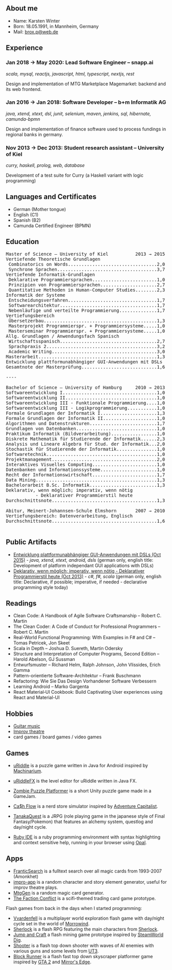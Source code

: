 ## About me

- Name: Karsten Winter
- Born:	18.05.1991, in Mannheim, Germany
- Mail:	[brox.p@web.de](mailto:brox.p@web.de)

## Experience

### Jan 2018 → May 2020: Lead Software Engineer – snapp.ai 		 		
*scala, mysql, reactjs, javascript, html, typescript, nextjs, rest*

Design and implementation of MTG Marketplace Magemarket: backend and its web frontend.

### Jan 2016 → Jan 2018: Software Developer – b+m Informatik AG
*java, xtend, xtext, dsl, junit, selenium, maven, jenkins, sql, hibernate, camunda-bpmn*

Design and implementation of finance software used to process fundings in regional banks in germany.

### Nov 2013 → Dec 2013: Student research assistant – University of Kiel
*curry, haskell, prolog, web, database*

Development of a test suite for Curry (a Haskell variant with logic programming)

## Languages and Certificates

- German (Mother tongue)
- English (C1)
- Spanish (B2)
- Camunda Certified Engineer (BPMN)

## Education

<pre>
Master of Science – University of Kiel          2013 → 2015
Vertiefende Theoretische Grundlagen
 Combinatorics on Words.................................2,0
 Synchrone Sprachen.....................................3,7
Vertiefende Informatik-Grundlagen
 Deklarative Programmiersprachen........................1,0
 Prinzipien von Programmiersprachen.....................2,7
 Quantitative Methoden in Human-Computer Studies........2,3
Informatik der Systeme
 Entscheidungsverfahren.................................1,7
 Softwarearchitektur....................................1,7
 Nebenläufige und verteilte Programmierung..............1,7
Vertiefungsbereich
 Übersetzerbau..........................................1,3
 Masterprojekt Programmierspr. + Programmiersysteme.....1,0
 Masterseminar Programmierspr. + Programmiersysteme.....1,0
Allg. Grundlagen / Anwendungsfach Spanisch
 Wirtschaftsspanisch....................................2,7
 Sprachpraxis 2.........................................3,2
 Academic Writing.......................................3,0
Masterarbeit............................................1,3
Entwicklung plattformunabhängiger GUI-Anwendungen mit DSLs
Gesamtnote der Masterprüfung............................1,6

----

Bachelor of Science – University of Hamburg     2010 → 2013
Softwareentwicklung I...................................1,0
Softwareentwicklung II..................................1,0
Softwareentwicklung III - Funktionale Programmierung....1,0
Softwareentwicklung III - Logikprogrammierung...........1,0
Formale Grundlagen der Informatik I.....................1,3
Formale Grundlagen der Informatik II....................1,0
Algorithmen und Datenstrukturen.........................1,7
Grundlagen von Datenbanken..............................1,0
Praktikum Informatik (Bildverarbeitung).................1,0
Diskrete Mathematik für Studierende der Informatik......2,3
Analysis und Lineare Algebra für Stud. der Informatik...2,0
Stochastik für Studierende der Informatik...............1,0
Softwaretechnik.........................................1,0
Projektmanagement.......................................2,0
Interaktives Visuelles Computing........................1,0
Datenbanken und Informationssysteme.....................1,0
Recht der Informationswirtschaft........................1,7
Data Mining.............................................1,3
Bachelorarbeit B.Sc. Informatik.........................1,3
Deklarativ, wenn möglich; imperativ, wenn nötig
           - Deklarativer Programmierstil heute
Durchschnittsnote.......................................1,3

Abitur, Meinert-Johannsen-Schule Elmshorn       2007 → 2010
Vertiefungsbereich: Datenverarbeitung, Englisch
Durchschnittsnote.......................................1,6

</pre>

## Public Artifacts

- [Entwicklung plattformunabhängiger GUI-Anwendungen mit DSLs (Oct 2015)](https://www.informatik.uni-kiel.de/~mh/lehre/abschlussarbeiten/msc/pietrzyk.pdf) - *java, xtend, xtext, android, dsls* (german only, english title: Development of platform independant GUI applications with DSLs)
- [Deklarativ, wenn möglich; imperativ, wenn nötig - Deklarativer Programmierstil heute (Oct 2013)](http://deklarativ.wordpress.com/) - *c#, f#, scala* (german only, english title: Declarative, if possible; imperative, if needed - declarative programming style today)

## Readings

- Clean Code: A Handbook of Agile Software Craftsmanship – Robert C. Martin
- The Clean Coder: A Code of Conduct for Professional Programmers – Robert C. Martin
- Real-World Functional Programming: With Examples in F# and C# – Tomas Petricek, Jon Skeet
- Scala in Depth – Joshua D. Suereth, Martin Odersky
- Structure and Interpretation of Computer Programs, Second Edition – Harold Abelson, GJ Sussman 
- Entwurfsmuster – Richard Helm, Ralph Johnson, John Vlissides, Erich Gamma
- Pattern-orientierte Software-Architektur – Frank Buschmann
- Refactoring: Wie Sie Das Design Vorhandener Software Verbessern 
- Learning Android – Marko Gargenta 
- React Material‑UI Cookbook: Build Captivating User experiences using React and Material-UI

## Hobbies

- [Guitar music](https://soundcloud.com/karstenwinter)
- [Improv theatre](https://facebook.com/eukalyptussalat)
- card games / board games / video games

## Games

- [uRiddle](https://github.com/karstenwinter/uRiddle) is a puzzle game written in Java for Android inspired by [Machinarium](https://en.wikipedia.org/wiki/Machinarium).
- [uRiddleFX](https://github.com/karstenwinter/uRiddleFX) is the level editor for uRiddle written in Java FX.

- [Zombie Puzzle Platformer](zombie-puzzle-platformer.md) is a short Unity puzzle game made in a GameJam.
- [Ca$h Flow](cf.md) is a nerd store simulator inspired by [Adventure Capitalist](https://en.wikipedia.org/wiki/Adventure_Capitalist).
- [TanakaQuest](tanaka-quest) is a JRPG (role playing game in the japanese style of Final Fantasy/Pokemon) that features an alchemy system, questlog and day/night cycle.
- [Ruby IDE](ruby-ide.md) is a ruby programming environment with syntax highlighting and context sensitive help, running in your browser using [Opal](http://opalrb.org).

## Apps

- [FranticSearch](franticsearch) is a fulltext search over all magic cards from 1993-2007 (Amonkhet)
- [impro-app](impro-app) is a random character and story element generator, useful for improv theatre plays.
- [MtgGen](mtggen.md) is a random magic card generator.
- [The Faction Conflict](factions.md) is a scifi-themed trading card game prototype.

Flash games from back in the days when I started programming:

- [Vvardenfell](vvardenfell.md) is a multiplayer world exploration flash game with day/night cycle set in the world of [Morrowind](https://en.wikipedia.org/wiki/The_Elder_Scrolls_III:_Morrowind).
- [Sherlock](sherlock.md) is a flash RPG featuring the main characters from [Sherlock](https://en.wikipedia.org/wiki/Sherlock_(TV_series)).
- [Jump and Craft](jump-and-craft.md) a flash mining game prototype inspired by [SteamWorld Dig](https://en.wikipedia.org/wiki/SteamWorld_Dig).
- [Shooter](flash-shooter.md) is a flash top down shooter with waves of AI enemies with various guns and some levels from [UT3](https://en.wikipedia.org/wiki/Unreal_Tournament_3).
- [Block Runner](flash-block-runner.md) is a flash fast top down skyscraper platformer game inspired by [GTA 2](https://en.wikipedia.org/wiki/Grand_Theft_Auto_2) and [Mirror's Edge](https://en.wikipedia.org/wiki/Mirror’s_Edge).


<!--

- [MathEd](mathed.md) is a small tool written in Xtend using JavaFX that simplifies input of mathematical symbols.

### Ruby programs


[Ruby shell](ruby-shell.md) is a small ruby programming environment with a [REPL](https://en.wikipedia.org/wiki/REPL) with syntax highlighting and integrated documentation, running in your browser using [Opal](http://opalrb.org).

[Match3](ruby-match3.md) is a minimal console based [Bejeweled](https://en.wikipedia.org/wiki/Bejeweled) clone written in ruby, running in your browser using Opal.

 .NET programs

[Angry Nerd](angry-nerd.md) is a 2D platformer game written in C# using the Unity engine that features a generated levels and is cross-platform (Desktop, Browser, Mobile).

[Control Mindstorms](control-mindstorms.md) is an F# program that can read sensors of and send commands to the Mindstorms EV3.

[Flatmania](flatmania.md) is a 2D driving game written in C# using [XNA](https://en.wikipedia.org/wiki/Microsoft_XNA) that features a powerful physics engine and externally defined levels.

[Silver City](silver-city.md) is a small editor for [SimCity 2000](https://en.wikipedia.org/wiki/SimCity_2000) cities written in C# using Silverlight.

 JVM programs

[Clean stacktrace](clean-stacktrace.md) is a small Xtend program that filters out irrelevant lines of a stacktrace that was previously loaded into the clipboard.

[Active annotations](active-annotations.md) can be used in Xtend for seamless metaprogramming. Check out that page for details and examples.

[Illium](illium.md) is a console-based text adventure tool written in Scala and set in the [Mass Effect](https://en.wikipedia.org/wiki/Mass_Effect) universe.

[Puzzle](flash-puzzle.md) is a simple puzzle game with drag and drop.

[RGB clock](flash-clock.md): Can you read it? Can you explain it? Would you wear it?
-->
